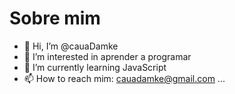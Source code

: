 # Sobre mim
- 👋 Hi, I’m @cauaDamke
- 👀 I’m interested in aprender a programar
- 🌱 I’m currently learning JavaScript
- 📫 How to reach mim: cauadamke@gmail.com ...

<!---
cauaDamke/cauaDamke is a ✨ special ✨ repository because its `README.md` (this file) appears on your GitHub profile.
You can click the Preview link to take a look at your changes.
--->
